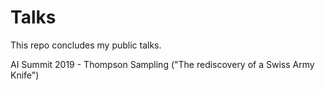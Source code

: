 Talks
=====
This repo concludes my public talks.

AI Summit 2019 - Thompson Sampling ("The rediscovery of a Swiss Army Knife")
